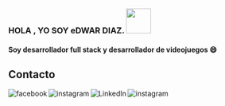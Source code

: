 ### HOLA , YO SOY eDWAR DIAZ. <img height="50" width="50" alt="" src="https://github.githubassets.com/images/mona-whisper.gif" />

#### Soy desarrollador full stack y desarrollador de videojuegos :smile:

## Contacto

[<img align="left" alt="facebook" src="https://img.shields.io/badge/facebook-%231877F2.svg?&style=for-the-badge&logo=facebook&logoColor=white" />][facebook]
[<img align="left" alt="instagram" src="https://img.shields.io/badge/gmail-D14836?&style=for-the-badge&logo=gmail&logoColor=white" />][gmail]
[<img align="left" alt="LinkedIn" src="https://img.shields.io/badge/linkedin-%230077B5.svg?&style=for-the-badge&logo=linkedin&logoColor=white" />][linkedin]
[<img align="left" alt="instagram" src="https://img.shields.io/badge/instagram-%23E4405F.svg?&style=for-the-badge&logo=instagram&logoColor=white" />][instagram]


[facebook]:https://www.facebook.com/SR.BOTOM/
[gmail]:mailto:eddiazr@correo.udistrital.edu.co
[linkedin]: https://www.linkedin.com/in/edwar-diaz/
[instagram]:https://www.instagram.com/sr.botom/
